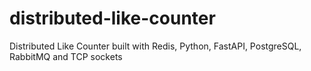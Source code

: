 # distributed-like-counter

Distributed Like Counter built with Redis, Python, FastAPI, PostgreSQL, RabbitMQ and TCP sockets
